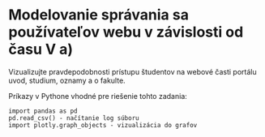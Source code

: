 # Modelovanie správania sa používateľov webu v závislosti od času V a)

Vizualizujte pravdepodobnosti prístupu študentov na webové časti portálu uvod, studium, oznamy a o fakulte.

Príkazy v Pythone vhodné pre riešenie tohto zadania:

```
import pandas as pd
pd.read_csv() - načítanie log súboru
import plotly.graph_objects - vizualizácia do grafov
```
